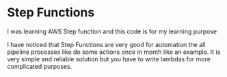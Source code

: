 # Step Functions
I was learning AWS Step function and this code is for my learning purpose

I have noticed that Step Functions are very good for automation the all pipeline processes like do some actions once in month like an example. It is very simple and reliable solution but you have to write lambdas for more complicated purposes. 